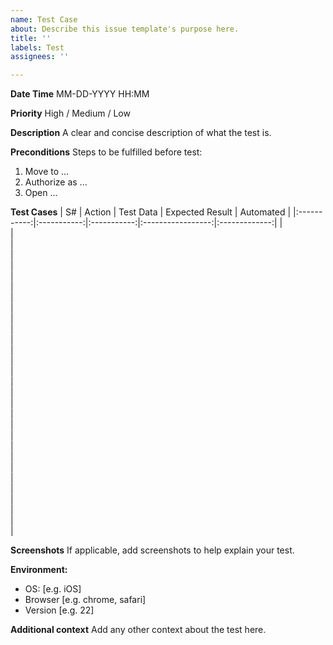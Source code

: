 ```yaml
---
name: Test Case
about: Describe this issue template's purpose here.
title: ''
labels: Test
assignees: ''

---
```


**Date Time**
MM-DD-YYYY HH:MM

**Priority**
High / Medium / Low

**Description**
A clear and concise description of what the test is.

**Preconditions**
Steps to be fulfilled before test:
1. Move to ...
2. Authorize as ...
3. Open ...

**Test Cases**
|      S#     |    Action   |  Test Data  | Expected Result |  Automated  |
|:-----------:|:-----------:|:-----------:|:-----------------:|:-------------:|
|    <br>     |    <br>     |    <br>      |       <br>          |      <br>      |    
|    <br>     |    <br>     |    <br>      |        <br>         |      <br>      |    
|    <br>     |    <br>     |    <br>      |        <br>         |      <br>      |    
|    <br>     |    <br>     |    <br>      |        <br>         |      <br>      |    
|    <br>     |    <br>     |    <br>      |        <br>         |      <br>      |    


**Screenshots**
If applicable, add screenshots to help explain your test.

**Environment:**
 - OS: [e.g. iOS]
 - Browser [e.g. chrome, safari]
 - Version [e.g. 22]

**Additional context**
Add any other context about the test here.
